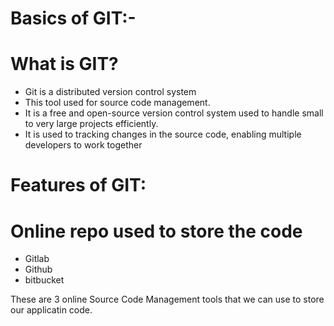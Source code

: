 # Basics of GIT:-

# What is GIT?

- Git is a distributed version control system
- This tool used for source code management.
- It is a free and open-source version control system used to handle small to very large projects efficiently.
- It is used to tracking changes in the source code, enabling multiple developers to work together 

# Features of GIT:

# Online repo used to store the code
- Gitlab 
- Github
- bitbucket

These are 3 online Source Code Management tools that we can use to store our applicatin code.




